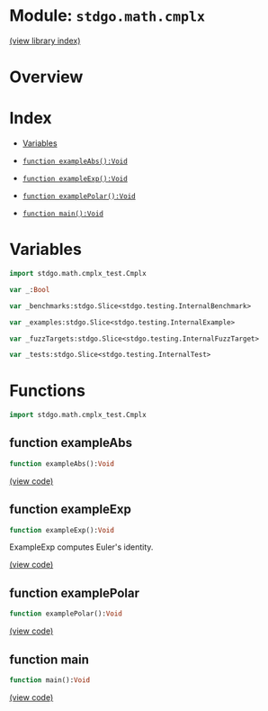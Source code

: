 # Module: `stdgo.math.cmplx`

[(view library index)](../../stdgo.md)


# Overview


# Index


- [Variables](<#variables>)

- [`function exampleAbs():Void`](<#function-exampleabs>)

- [`function exampleExp():Void`](<#function-exampleexp>)

- [`function examplePolar():Void`](<#function-examplepolar>)

- [`function main():Void`](<#function-main>)

# Variables


```haxe
import stdgo.math.cmplx_test.Cmplx
```


```haxe
var _:Bool
```


```haxe
var _benchmarks:stdgo.Slice<stdgo.testing.InternalBenchmark>
```


```haxe
var _examples:stdgo.Slice<stdgo.testing.InternalExample>
```


```haxe
var _fuzzTargets:stdgo.Slice<stdgo.testing.InternalFuzzTarget>
```


```haxe
var _tests:stdgo.Slice<stdgo.testing.InternalTest>
```


# Functions


```haxe
import stdgo.math.cmplx_test.Cmplx
```


## function exampleAbs


```haxe
function exampleAbs():Void
```


[\(view code\)](<./Cmplx.hx#L3>)


## function exampleExp


```haxe
function exampleExp():Void
```



ExampleExp computes Euler's identity.  

[\(view code\)](<./Cmplx.hx#L9>)


## function examplePolar


```haxe
function examplePolar():Void
```


[\(view code\)](<./Cmplx.hx#L12>)


## function main


```haxe
function main():Void
```


[\(view code\)](<./Cmplx.hx#L77>)



